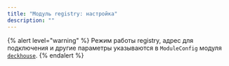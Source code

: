 ```yaml
---
title: "Модуль registry: настройка"
description: ""
---
```


{% alert level="warning" %}
Режим работы registry, адрес для подключения и другие параметры указываются в `ModuleConfig` модуля [`deckhouse`](https://deckhouse.ru/products/kubernetes-platform/documentation/v1/modules/deckhouse/).
{% endalert %}

<!-- SCHEMA -->
